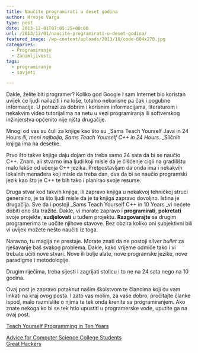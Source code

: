 ```yaml
---
title: Naučite programirati u deset godina
author: Hrvoje Varga
type: post
date: 2013-12-01T07:05:25+00:00
url: /2013/12/01/naucite-programirati-u-deset-godina/
featured_image: /wp-content/uploads/2013/10/code-604x270.jpg
categories:
  - Programiranje
  - Zanimljivosti
tags:
  - programiranje
  - savjeti

---
```

Dakle, želite biti programer? Koliko god Google i sam Internet bio koristan uvijek će ljudi nailaziti i na loše, totalno nekorisne pa čak i pogubne informacije. U potrazi za dobrim i korisnim informacijama, literaturom i nekakvim video tutorijalima na netu u vezi programiranja ili softverskog inžinjerstva općenito nije ništa drugačije.

Mnogi od vas su čuli za knjige kao što su _Sams Teach Yourself Java in 24 Hours _ili, meni najbolja, _Sams Teach Yourself C++ in 24 Hours_._ _Sličnih knjiga ima na desetke.

<!--more-->

Prvo što takve knjige daju dojam da treba samo 24 sata da bi se naučio C++. Znam, ali stvarno ima ljudi koji misle da je čišćenje cigli na gradilištu malo lakše od učenja C++ jezika. Pretpostavljam da onda ima i nekakvih lokalnih menađera koji misle da treba dan, dva da bi se naučio programski jezik kao što je C++ te bih tako i planirao svoje resurse.

Druga stvar kod takvih knjiga, ili zapravo knjiga u nekakvoj tehničkoj struci generalno, je ta što ljudi misle da je ta knjiga zapravo dovoljno. Istina je drugačija. Sve da i postoji _Sams Teach Yourself C++ in 10 Years _vi nećete dobiti ono šta tražite. Dakle, vi morate zapravo i **programirati**, **pokretati** svoje projekte, **sudjelovati** u tuđem projektu. **Razgovarajte** sa drugim programerima te uočite njihove stavove. Bez obzira koliko oni subjektivni bili vi uvijek možete nešto naučiti iz toga.

Naravno, tu magija ne prestaje. Morate znati da ne postoji _silver bullet_ za rješavanje baš svakog problema. Dakle, kako vrijeme odmiče tako i vi trebate učiti nove stvari. Nove ili bolje alate, nove programske jezike, nove paradigme i metodologije.

Drugim riječima, treba sijesti i zagrijati stolicu i to ne na 24 sata nego na 10 godina.

Ovaj post je zapravo potaknut našim školstvom te člancima koji ću vam linkati na kraj ovog posta. I zato vas molim, za vaše dobro, pročitajte članke ispod, malo razmislite o njima te tek onda krenite sa programiranjem. Ako znate nekoga ko bi se tek htio upustiti u programerske vode, uputite ga na ovaj post.

<a title="Teach Yourself Programming in Ten Years" href="http://norvig.com/21-days.html" target="_blank">Teach Yourself Programming in Ten Years</a>
  
<a title="Advice for Computer Science College Students" href="http://www.joelonsoftware.com/articles/CollegeAdvice.html" target="_blank">Advice for Computer Science College Students<br /> </a><a title="Great Hackers" href="http://www.paulgraham.com/gh.html" target="_blank">Great Hackers</a>